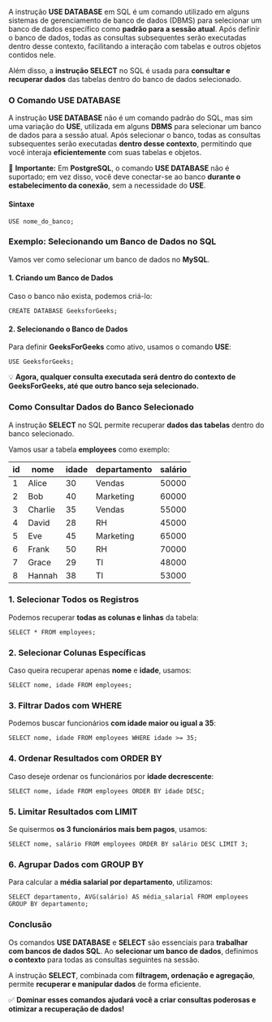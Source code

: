 A instrução **USE DATABASE** em SQL é um comando utilizado em alguns sistemas de gerenciamento de banco de dados (DBMS) para selecionar um banco de dados específico como **padrão para a sessão atual**. Após definir o banco de dados, todas as consultas subsequentes serão executadas dentro desse contexto, facilitando a interação com tabelas e outros objetos contidos nele.

Além disso, a **instrução SELECT** no SQL é usada para **consultar e recuperar dados** das tabelas dentro do banco de dados selecionado.

### **O Comando USE DATABASE**

A instrução **USE DATABASE** não é um comando padrão do SQL, mas sim uma variação do **USE**, utilizada em alguns **DBMS** para selecionar um banco de dados para a sessão atual. Após selecionar o banco, todas as consultas subsequentes serão executadas **dentro desse contexto**, permitindo que você interaja **eficientemente** com suas tabelas e objetos.

📌 **Importante:** Em **PostgreSQL**, o comando **USE DATABASE** não é suportado; em vez disso, você deve conectar-se ao banco **durante o estabelecimento da conexão**, sem a necessidade do **USE**.

#### **Sintaxe**

```
USE nome_do_banco;
```

### **Exemplo: Selecionando um Banco de Dados no SQL**

Vamos ver como selecionar um banco de dados no **MySQL**.

#### **1. Criando um Banco de Dados**

Caso o banco não exista, podemos criá-lo:

```
CREATE DATABASE GeeksforGeeks;
```

#### **2. Selecionando o Banco de Dados**

Para definir **GeeksForGeeks** como ativo, usamos o comando **USE**:

```
USE GeeksforGeeks;
```

💡 **Agora, qualquer consulta executada será dentro do contexto de GeeksForGeeks, até que outro banco seja selecionado.**

### **Como Consultar Dados do Banco Selecionado**

A instrução **SELECT** no SQL permite recuperar **dados das tabelas** dentro do banco selecionado.

Vamos usar a tabela **employees** como exemplo:

|id|nome|idade|departamento|salário|
|---|---|---|---|---|
|1|Alice|30|Vendas|50000|
|2|Bob|40|Marketing|60000|
|3|Charlie|35|Vendas|55000|
|4|David|28|RH|45000|
|5|Eve|45|Marketing|65000|
|6|Frank|50|RH|70000|
|7|Grace|29|TI|48000|
|8|Hannah|38|TI|53000|

### **1. Selecionar Todos os Registros**

Podemos recuperar **todas as colunas e linhas** da tabela:

```
SELECT * FROM employees;
```

### **2. Selecionar Colunas Específicas**

Caso queira recuperar apenas **nome** e **idade**, usamos:

```
SELECT nome, idade FROM employees;
```

### **3. Filtrar Dados com WHERE**

Podemos buscar funcionários **com idade maior ou igual a 35**:

```
SELECT nome, idade FROM employees WHERE idade >= 35;
```

### **4. Ordenar Resultados com ORDER BY**

Caso deseje ordenar os funcionários por **idade decrescente**:

```
SELECT nome, idade FROM employees ORDER BY idade DESC;
```

### **5. Limitar Resultados com LIMIT**

Se quisermos **os 3 funcionários mais bem pagos**, usamos:

```
SELECT nome, salário FROM employees ORDER BY salário DESC LIMIT 3;
```

### **6. Agrupar Dados com GROUP BY**

Para calcular a **média salarial por departamento**, utilizamos:

```
SELECT departamento, AVG(salário) AS média_salarial FROM employees GROUP BY departamento;
```

### **Conclusão**

Os comandos **USE DATABASE** e **SELECT** são essenciais para **trabalhar com bancos de dados SQL**. Ao **selecionar um banco de dados**, definimos **o contexto** para todas as consultas seguintes na sessão.

A instrução **SELECT**, combinada com **filtragem, ordenação e agregação**, permite **recuperar e manipular dados** de forma eficiente.

✅ **Dominar esses comandos ajudará você a criar consultas poderosas e otimizar a recuperação de dados!**


